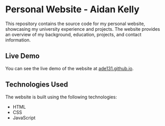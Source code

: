 # Personal Website - Aidan Kelly

This repository contains the source code for my personal website, showcasing my university experience and projects. The website provides an overview of my background, education, projects, and contact information.

## Live Demo

You can see the live demo of the website at [ade131.github.io](https://ade131.github.io).

## Technologies Used

The website is built using the following technologies:

- HTML
- CSS
- JavaScript